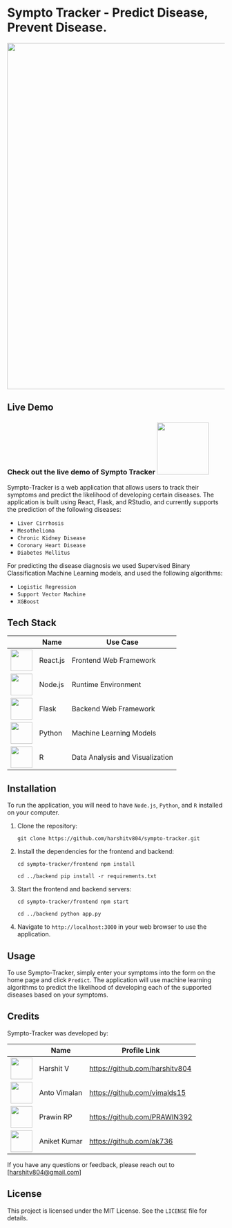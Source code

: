 # Sympto Tracker - Predict Disease, Prevent Disease.

<center><img src="https://user-images.githubusercontent.com/100853494/236436577-84e920c1-c6c0-4610-8aea-3b7f004a6dfd.png" width="800" height="auto"></center>

## Live Demo
### Check out the live demo of Sympto Tracker <a href="https://sympto-tracker.vercel.app/"><img src="https://static.vecteezy.com/system/resources/previews/009/384/880/non_2x/click-here-button-clipart-design-illustration-free-png.png" width="120" height="auto"></a>

Sympto-Tracker is a web application that allows users to track their symptoms and predict the likelihood of developing certain diseases. The application is built using React, Flask, and RStudio, and currently supports the prediction of the following diseases:

- `Liver Cirrhosis`
- `Mesothelioma`
- `Chronic Kidney Disease`
- `Coronary Heart Disease`
- `Diabetes Mellitus`

For predicting the disease diagnosis we used Supervised Binary Classification Machine Learning models, and used the following algorithms:

- `Logistic Regression`
- `Support Vector Machine`
- `XGBoost`

## Tech Stack

|  | Name | Use Case |
| ------------- | ------------- | ------------- |
| <img src="https://upload.wikimedia.org/wikipedia/commons/thumb/a/a7/React-icon.svg/1200px-React-icon.svg.png" width="50" height="50"> | React.js | Frontend Web Framework |
| <img src="https://upload.wikimedia.org/wikipedia/commons/thumb/d/d9/Node.js_logo.svg/1200px-Node.js_logo.svg.png" width="50" height="50"> | Node.js | Runtime Environment |
| <img src="https://w7.pngwing.com/pngs/166/342/png-transparent-flask-python-bottle-web-framework-web-application-flask-white-monochrome-shoe.png" width="50" height="50"> | Flask | Backend Web Framework |
| <img src="https://upload.wikimedia.org/wikipedia/commons/thumb/c/c3/Python-logo-notext.svg/935px-Python-logo-notext.svg.png" width="50" height="50"> | Python | Machine Learning Models |
| <img src="https://cran.rstudio.com/Rlogo.svg" width="50" height="50"> | R | Data Analysis and Visualization |

## Installation

To run the application, you will need to have `Node.js`, `Python`, and `R` installed on your computer.

1. Clone the repository:

   `git clone https://github.com/harshitv804/sympto-tracker.git`
   
2. Install the dependencies for the frontend and backend:

   `cd sympto-tracker/frontend
   npm install`

   `cd ../backend
   pip install -r requirements.txt`

3. Start the frontend and backend servers:

   `cd sympto-tracker/frontend
   npm start`

   `cd ../backend
   python app.py`
   
4. Navigate to `http://localhost:3000` in your web browser to use the application.

## Usage

To use Sympto-Tracker, simply enter your symptoms into the form on the home page and click `Predict`. The application will use machine learning algorithms to predict the likelihood of developing each of the supported diseases based on your symptoms.

## Credits

Sympto-Tracker was developed by:

| | Name | Profile Link |
| ------------- | ------------- | ------------- |
| <img src="https://avatars.githubusercontent.com/u/100853494?v=4" width="50" height="50">  | Harshit V  | https://github.com/harshitv804  |
| <img src="https://avatars.githubusercontent.com/u/74135002?v=4" width="50" height="50">  | Anto Vimalan  | https://github.com/vimalds15  |
| <img src="https://avatars.githubusercontent.com/u/70755637?v=4" width="50" height="50">  | Prawin RP  | https://github.com/PRAWIN392  |
| <img src="https://avatars.githubusercontent.com/u/95230817?v=4" width="50" height="50">  | Aniket Kumar  | https://github.com/ak736  |

If you have any questions or feedback, please reach out to [harshitv804@gmail.com]

## License

This project is licensed under the MIT License. See the `LICENSE` file for details.
